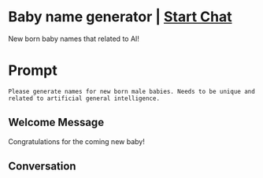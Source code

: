 

# Baby name generator | [Start Chat](https://gptcall.net/chat.html?data=%7B%22contact%22%3A%7B%22id%22%3A%22uAJwyjcA9GQ4Icl65eP6s%22%2C%22flow%22%3Atrue%7D%7D)
New born baby names that related to AI! 

# Prompt

```
Please generate names for new born male babies. Needs to be unique and related to artificial general intelligence. 
```

## Welcome Message
Congratulations for the coming new baby!

## Conversation



